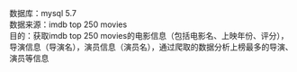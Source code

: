 
数据库：mysql 5.7  
数据来源：imdb top 250 movies  
目的：获取imdb top 250 movies的电影信息（包括电影名、上映年份、评分），导演信息（导演名），演员信息（演员名），通过爬取的数据分析上榜最多的导演、演员等信息
